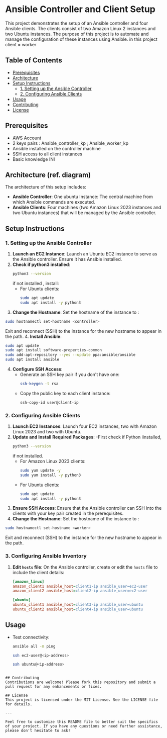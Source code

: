 # Ansible Controller and Client Setup

This project demonstrates the setup of an Ansible controller and four Ansible clients. The clients consist of two Amazon Linux 2 instances and two Ubuntu instances. The purpose of this project is to automate and manage the configuration of these instances using Ansible.
in this project client = worker
## Table of Contents
- [Prerequisites](#prerequisites)
- [Architecture](#architecture)
- [Setup Instructions](#setup-instructions)
  - [1. Setting up the Ansible Controller](#1-setting-up-the-ansible-controller)
  - [2. Configuring Ansible Clients](#2-configuring-ansible-clients)
- [Usage](#usage)
- [Contributing](#contributing)
- [License](#license)

## Prerequisites
- AWS Account
- 2 keys pairs : Ansible_controller_kp ; Ansible_worker_kp
- Ansible installed on the controller machine
- SSH access to all client instances
- Basic knowledge INI

## Architecture (ref. diagram)
The architecture of this setup includes:
- **Ansible Controller**: One ubuntu Instance: The central machine from which Ansible commands are executed.
- **Ansible Clients**: Four machines (two Amazon Linux 2023 instances and two Ubuntu instances) that will be managed by the Ansible controller.

## Setup Instructions

### 1. Setting up the Ansible Controller
1. **Launch an EC2 Instance**: Launch an Ubuntu EC2 instance to serve as the Ansible controller. Ensure it has Ansible installed.
2. **Check if python3 installed**:
     ```sh
     python3 --version
      ```
     if not installed , install:
   - For Ubuntu clients:
     ```sh
     sudo apt update
     sudo apt install -y python3
     ```
4. **Change the Hostname**:
Set the hostname of the instance to <controller>:
```sh
sudo hostnamectl set-hostname <controller>
 ```
Exit and reconnect (SSH) to the instance for the new hostname to appear in the path.
4. **Install Ansible**:
   ```sh
   sudo apt update
   sudo apt install software-properties-common
   sudo add-apt-repository --yes --update ppa:ansible/ansible
   sudo apt install ansible
   ```
4. **Configure SSH Access**:
   - Generate an SSH key pair if you don't have one:
     ```sh
     ssh-keygen -t rsa
     ```
   - Copy the public key to each client instance:
     ```sh
     ssh-copy-id user@client-ip
     ```

### 2. Configuring Ansible Clients
1. **Launch EC2 Instances**: Launch four EC2 instances, two with Amazon Linux 2023 and two with Ubuntu.
2. **Update and Install Required Packages**:
   -First check if Python iinstalled,
     ```sh
     python3 --version
      ```
     if not installed.
   - For Amazon Linux 2023 clients:
     ```sh
     sudo yum update -y
     sudo yum install -y python3
     ```
   - For Ubuntu clients:
     ```sh
     sudo apt update
     sudo apt install -y python3
     ```
4. **Ensure SSH Access**: Ensure that the Ansible controller can SSH into the clients with your key pair created in the prerequisites.
5. **Change the Hostname**:
Set the hostname of the instance to <worker>:
```sh
sudo hostnamectl set-hostname <worker>
 ```
Exit and reconnect (SSH) to the instance for the new hostname to appear in the path.

### 3. Configuring Ansible Inventory
1. **Edit `hosts` file**: On the Ansible controller, create or edit the `hosts` file to include the client details:
   ```ini
   [amazon_linux]
   amazon_client1 ansible_host=client1-ip ansible_user=ec2-user
   amazon_client2 ansible_host=client2-ip ansible_user=ec2-user

   [ubuntu]
   ubuntu_client1 ansible_host=client3-ip ansible_user=ubuntu
   ubuntu_client2 ansible_host=client4-ip ansible_user=ubuntu
   ```

## Usage
- Test connectivity:
  ```sh
  ansible all -m ping
  ```
  ```sh
  ssh ec2-user@<ip-address>
  ```
  ```sh
  ssh ubuntu@<ip-address>
  ```

```

## Contributing
Contributions are welcome! Please fork this repository and submit a pull request for any enhancements or fixes.

## License
This project is licensed under the MIT License. See the LICENSE file for details.

---

Feel free to customize this README file to better suit the specifics of your project. If you have any questions or need further assistance, please don't hesitate to ask!
